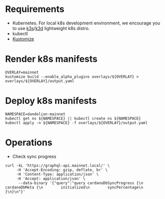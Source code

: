 # Requirements

* Kubernetes. For local k8s development environment, we encourage you to use [k3s]/[k3d] lightweight k8s distro.
* kubectl
* [Kustomize]

# Render k8s manifests

``` 
OVERLAY=mainnet
kustomize build --enable_alpha_plugins overlays/${OVERLAY} > overlays/${OVERLAY}/output.yaml
```

# Deploy k8s manifests

```
NAMESPACE=dandelion-mainnet
kubectl get ns ${NAMESPACE} || kubectl create ns ${NAMESPACE}
kubectl apply -n ${NAMESPACE} -f overlays/${OVERLAY}/output.yaml
```

# Operations

* Check sync progress
```
curl -kL 'https://graphql-api.mainnet.local/' \
     -H 'Accept-Encoding: gzip, deflate, br' \
     -H 'Content-Type: application/json' \
     -H 'Accept: application/json' \
      --data-binary '{"query":"query cardanoDbSyncProgress {\n    cardanoDbMeta {\n        initialized\n        syncPercentage\n    }\n}\n"}'
```

[kustomize]: https://kustomize.io/
[k3d]: https://github.com/rancher/k3d
[k3s]: https://k3s.io/
